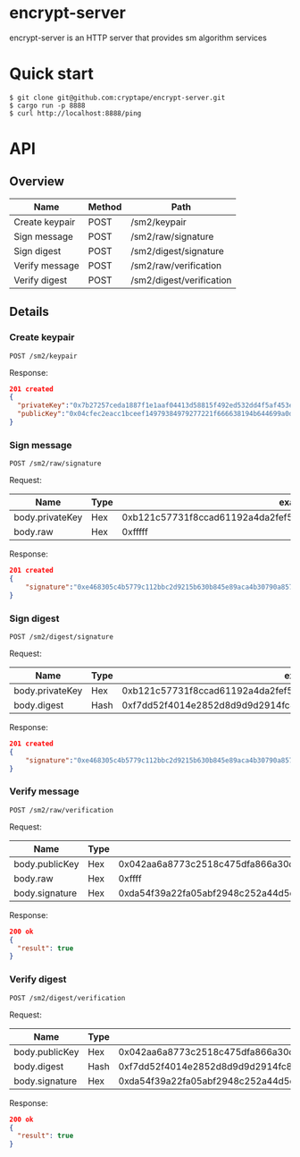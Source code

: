 # encrypt-server
encrypt-server is an HTTP server that provides sm algorithm services

# Quick start
```shell
$ git clone git@github.com:cryptape/encrypt-server.git
$ cargo run -p 8888
$ curl http://localhost:8888/ping
```

# API

## Overview
| Name | Method | Path |
| ------ | ------ | ------ |
| Create keypair  | POST | /sm2/keypair |
| Sign message | POST | /sm2/raw/signature |
| Sign digest | POST | /sm2/digest/signature |
| Verify message | POST | /sm2/raw/verification |
| Verify digest | POST | /sm2/digest/verification |

## Details
### Create keypair
`POST /sm2/keypair`

Response:
```json
201 created
{
  "privateKey":"0x7b27257ceda1887f1e1aaf04413d58815f492ed532dd4f5af453e05341a020f",
  "publicKey":"0x04cfec2eacc1bceef14979384979277221f666638194b644699a0dd37dc6b6fa42a59eb36b3d7cee2dcd68b5532f79c5048f8c7ee1d5824886e552f80220763f9"
}
```

### Sign message
`POST /sm2/raw/signature`

Request:

| Name | Type | example |
| ------ | ------ | ------ |
| body.privateKey  | Hex | 0xb121c57731f8ccad61192a4da2fef5fa8c4f500d9a7a0c24a07e6d1eb9fc9c1c |
| body.raw| Hex | 0xfffff |

Response:
```json
201 created
{
	"signature":"0xe468305c4b5779c112bbc2d9215b630b845e89aca4b30790a857db136c50176856717e15f083b3dd00280fc7ccc971acc5cbf841bf43d2c1a1d223d88a24f41a3079049f2d9bbd60b4790b8a9e0b08d395b9b8e2699a858520b78c6eff90ffd3222aeb9d72ebb5ab1bd4a59c0d8b06a2c71c7fcdbbfd350eaed68bfd0dd48db4"
}
```

### Sign digest
`POST /sm2/digest/signature`

Request:

| Name | Type | example |
| ------ | ------ | ------ |
| body.privateKey  | Hex | 0xb121c57731f8ccad61192a4da2fef5fa8c4f500d9a7a0c24a07e6d1eb9fc9c1c |
| body.digest| Hash | 0xf7dd52f4014e2852d8d9d9d2914fc87bc3eb9fc4d92434dda73509e416103de3 |

Response:
```json
201 created
{
	"signature":"0xe468305c4b5779c112bbc2d9215b630b845e89aca4b30790a857db136c50176856717e15f083b3dd00280fc7ccc971acc5cbf841bf43d2c1a1d223d88a24f41a3079049f2d9bbd60b4790b8a9e0b08d395b9b8e2699a858520b78c6eff90ffd3222aeb9d72ebb5ab1bd4a59c0d8b06a2c71c7fcdbbfd350eaed68bfd0dd48db4"
}
```

### Verify message
`POST /sm2/raw/verification`

Request:

| Name | Type | example |
| ------ | ------ | ------ |
| body.publicKey  | Hex | 0x042aa6a8773c2518c475dfa866a30d22293c10c5a4980740d87157642fada33b8da916fc1c1e87cb6bd2f7184679159970a26eed9756e62d9a040cf9dffd2b7e7f |
| body.raw| Hex | 0xffff |
| body.signature| Hex | 0xda54f39a22fa05abf2948c252a44d5e90d26db7f435d5215877cb1c6c84e84fea5e5c9e84b220d7035c344a85690c35200ac5a4fa68e6aa4eda9fae12bfbc3312aa6a8773c2518c475dfa866a30d22293c10c5a4980740d87157642fada33b8da916fc1c1e87cb6bd2f7184679159970a26eed9756e62d9a040cf9dffd2b7e7f |

Response:
```json
200 ok
{
  "result": true
}
```

### Verify digest
`POST /sm2/digest/verification`

Request:

| Name | Type | example |
| ------ | ------ | ------ |
| body.publicKey  | Hex | 0x042aa6a8773c2518c475dfa866a30d22293c10c5a4980740d87157642fada33b8da916fc1c1e87cb6bd2f7184679159970a26eed9756e62d9a040cf9dffd2b7e7f |
| body.digest| Hash | 0xf7dd52f4014e2852d8d9d9d2914fc87bc3eb9fc4d92434dda73509e416103de3 |
| body.signature| Hex | 0xda54f39a22fa05abf2948c252a44d5e90d26db7f435d5215877cb1c6c84e84fea5e5c9e84b220d7035c344a85690c35200ac5a4fa68e6aa4eda9fae12bfbc3312aa6a8773c2518c475dfa866a30d22293c10c5a4980740d87157642fada33b8da916fc1c1e87cb6bd2f7184679159970a26eed9756e62d9a040cf9dffd2b7e7f |

Response:
```json
200 ok
{
  "result": true
}
```

